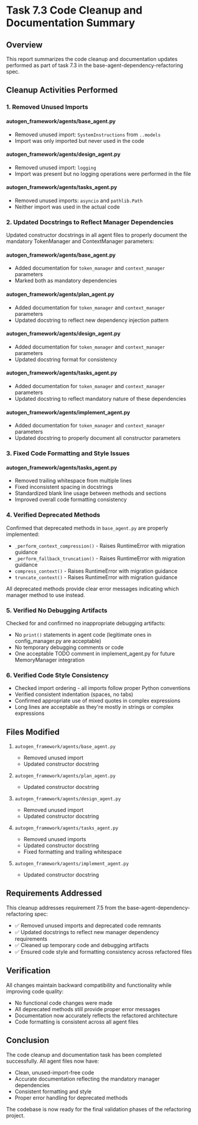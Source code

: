 # Task 7.3 Code Cleanup and Documentation Summary

## Overview
This report summarizes the code cleanup and documentation updates performed as part of task 7.3 in the base-agent-dependency-refactoring spec.

## Cleanup Activities Performed

### 1. Removed Unused Imports

#### autogen_framework/agents/base_agent.py
- Removed unused import: `SystemInstructions` from `..models`
- Import was only imported but never used in the code

#### autogen_framework/agents/design_agent.py
- Removed unused import: `logging`
- Import was present but no logging operations were performed in the file

#### autogen_framework/agents/tasks_agent.py
- Removed unused imports: `asyncio` and `pathlib.Path`
- Neither import was used in the actual code

### 2. Updated Docstrings to Reflect Manager Dependencies

Updated constructor docstrings in all agent files to properly document the mandatory TokenManager and ContextManager parameters:

#### autogen_framework/agents/base_agent.py
- Added documentation for `token_manager` and `context_manager` parameters
- Marked both as mandatory dependencies

#### autogen_framework/agents/plan_agent.py
- Added documentation for `token_manager` and `context_manager` parameters
- Updated docstring to reflect new dependency injection pattern

#### autogen_framework/agents/design_agent.py
- Added documentation for `token_manager` and `context_manager` parameters
- Updated docstring format for consistency

#### autogen_framework/agents/tasks_agent.py
- Added documentation for `token_manager` and `context_manager` parameters
- Updated docstring to reflect mandatory nature of these dependencies

#### autogen_framework/agents/implement_agent.py
- Added documentation for `token_manager` and `context_manager` parameters
- Updated docstring to properly document all constructor parameters

### 3. Fixed Code Formatting and Style Issues

#### autogen_framework/agents/tasks_agent.py
- Removed trailing whitespace from multiple lines
- Fixed inconsistent spacing in docstrings
- Standardized blank line usage between methods and sections
- Improved overall code formatting consistency

### 4. Verified Deprecated Methods

Confirmed that deprecated methods in `base_agent.py` are properly implemented:
- `_perform_context_compression()` - Raises RuntimeError with migration guidance
- `_perform_fallback_truncation()` - Raises RuntimeError with migration guidance  
- `compress_context()` - Raises RuntimeError with migration guidance
- `truncate_context()` - Raises RuntimeError with migration guidance

All deprecated methods provide clear error messages indicating which manager method to use instead.

### 5. Verified No Debugging Artifacts

Checked for and confirmed no inappropriate debugging artifacts:
- No `print()` statements in agent code (legitimate ones in config_manager.py are acceptable)
- No temporary debugging comments or code
- One acceptable TODO comment in implement_agent.py for future MemoryManager integration

### 6. Verified Code Style Consistency

- Checked import ordering - all imports follow proper Python conventions
- Verified consistent indentation (spaces, no tabs)
- Confirmed appropriate use of mixed quotes in complex expressions
- Long lines are acceptable as they're mostly in strings or complex expressions

## Files Modified

1. `autogen_framework/agents/base_agent.py`
   - Removed unused import
   - Updated constructor docstring

2. `autogen_framework/agents/plan_agent.py`
   - Updated constructor docstring

3. `autogen_framework/agents/design_agent.py`
   - Removed unused import
   - Updated constructor docstring

4. `autogen_framework/agents/tasks_agent.py`
   - Removed unused imports
   - Updated constructor docstring
   - Fixed formatting and trailing whitespace

5. `autogen_framework/agents/implement_agent.py`
   - Updated constructor docstring

## Requirements Addressed

This cleanup addresses requirement 7.5 from the base-agent-dependency-refactoring spec:
- ✅ Removed unused imports and deprecated code remnants
- ✅ Updated docstrings to reflect new manager dependency requirements
- ✅ Cleaned up temporary code and debugging artifacts
- ✅ Ensured code style and formatting consistency across refactored files

## Verification

All changes maintain backward compatibility and functionality while improving code quality:
- No functional code changes were made
- All deprecated methods still provide proper error messages
- Documentation now accurately reflects the refactored architecture
- Code formatting is consistent across all agent files

## Conclusion

The code cleanup and documentation task has been completed successfully. All agent files now have:
- Clean, unused-import-free code
- Accurate documentation reflecting the mandatory manager dependencies
- Consistent formatting and style
- Proper error handling for deprecated methods

The codebase is now ready for the final validation phases of the refactoring project.